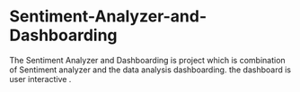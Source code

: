 # Sentiment-Analyzer-and-Dashboarding
The Sentiment Analyzer and Dashboarding is project which is combination of Sentiment analyzer and the data analysis dashboarding. the dashboard is user interactive . 
